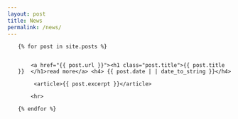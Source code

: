 ```yaml
---
layout: post
title: News
permalink: /news/
---
```



<ul>
	  
	{% for post in site.posts %}

	    
    	<a href="{{ post.url }}"><h1 class="post.title">{{ post.title }}  </h1>read more</a> <h4> {{ post.date | | date_to_string }}</h4>

    	 <article>{{ post.excerpt }}</article> 
	
		<hr> 
		
	{% endfor %}


</ul>